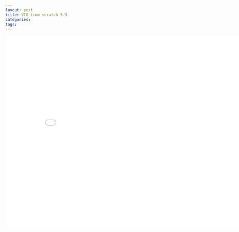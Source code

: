 ```yaml
---
layout: post
title: VIO from scratch 3-3
categories:
tags:
---
```


<center><embed src="/pdfs/posts/VIO from scratch 3-3.pdf" width="850" height="600"></center>
